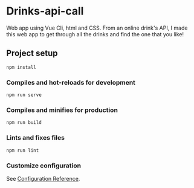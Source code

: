 # Drinks-api-call

Web app using Vue Cli, html and CSS.
From an online drink's API, I made this web app to get through all the drinks and find the one that you like!

## Project setup
```
npm install
```

### Compiles and hot-reloads for development
```
npm run serve
```

### Compiles and minifies for production
```
npm run build
```

### Lints and fixes files
```
npm run lint
```

### Customize configuration
See [Configuration Reference](https://cli.vuejs.org/config/).
